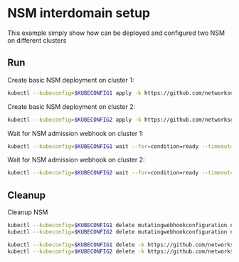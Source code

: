# NSM interdomain setup


This example simply show how can be deployed and configured two NSM on different clusters

## Run

Create basic NSM deployment on cluster 1:

```bash
kubectl --kubeconfig=$KUBECONFIG1 apply -k https://github.com/networkservicemesh/deployments-k8s/examples/interdomain/nsm/cluster1?ref=4138720a1652a47f8f1fdbbea7faa58940f0e4c3
```

Create basic NSM deployment on cluster 2:

```bash
kubectl --kubeconfig=$KUBECONFIG2 apply -k https://github.com/networkservicemesh/deployments-k8s/examples/interdomain/nsm/cluster2?ref=4138720a1652a47f8f1fdbbea7faa58940f0e4c3
```

Wait for NSM admission webhook on cluster 1:

```bash
kubectl --kubeconfig=$KUBECONFIG1 wait --for=condition=ready --timeout=1m pod -n nsm-system -l app=admission-webhook-k8s
```

Wait for NSM admission webhook on cluster 2:

```bash
kubectl --kubeconfig=$KUBECONFIG2 wait --for=condition=ready --timeout=1m pod -n nsm-system -l app=admission-webhook-k8s
```

## Cleanup

Cleanup NSM
```bash
kubectl --kubeconfig=$KUBECONFIG1 delete mutatingwebhookconfiguration nsm-mutating-webhook
kubectl --kubeconfig=$KUBECONFIG2 delete mutatingwebhookconfiguration nsm-mutating-webhook

kubectl --kubeconfig=$KUBECONFIG1 delete -k https://github.com/networkservicemesh/deployments-k8s/examples/interdomain/nsm/cluster1?ref=4138720a1652a47f8f1fdbbea7faa58940f0e4c3
kubectl --kubeconfig=$KUBECONFIG2 delete -k https://github.com/networkservicemesh/deployments-k8s/examples/interdomain/nsm/cluster2?ref=4138720a1652a47f8f1fdbbea7faa58940f0e4c3
```
